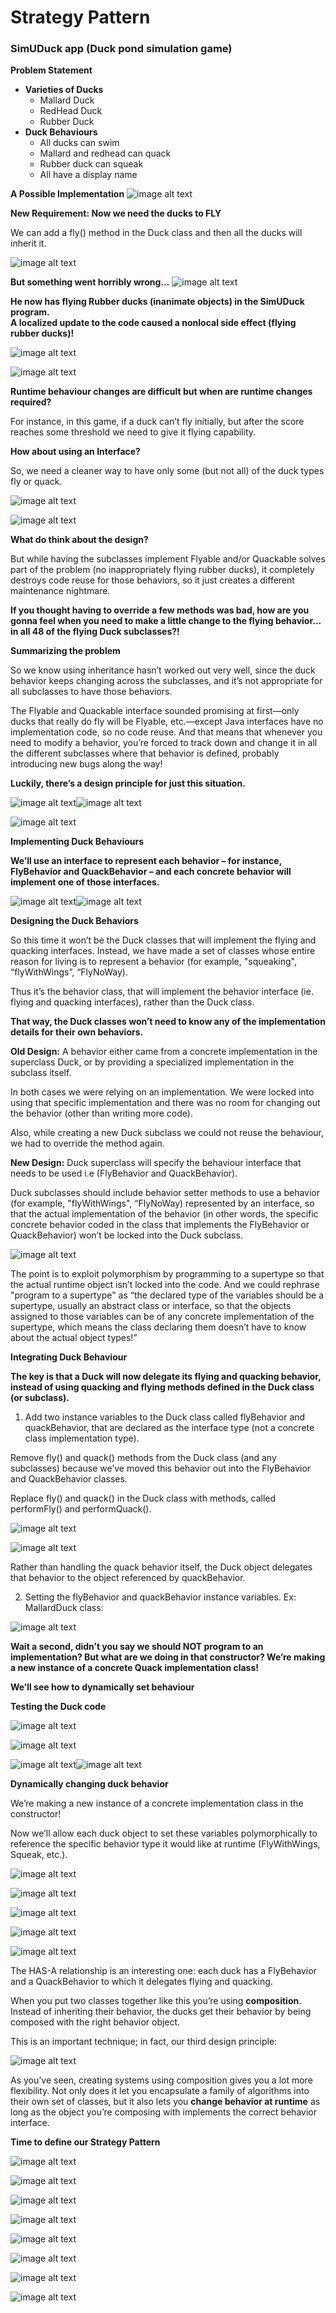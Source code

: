 # Strategy Pattern

### SimUDuck app (Duck pond simulation game)

**Problem Statement**

<ul>
	<li><b>Varieties of Ducks</b>
		<ul>
			<li>Mallard Duck</li>
			<li>RedHead Duck</li>
			<li>Rubber Duck</li>
		</ul>
	</li>
	<li><b>Duck Behaviours</b>
		<ul>
			<li>All ducks can swim</li>
			<li>Mallard and redhead can quack</li>
			<li>Rubber duck can squeak</li>
			<li>All have a display name</li>
		</ul>
	</li>
</ul>



**A Possible Implementation**
![image alt text](image0_0.png)


**New Requirement: Now we need the ducks to FLY**

We can add a fly() method in the Duck class and then all the ducks will inherit it. 

![image alt text](image_0.png)


**But something went horribly wrong…**
![image alt text](image_0_1.png)


**He now has flying Rubber ducks (inanimate objects) in the SimUDuck program.**  
**A localized update to the code caused a nonlocal side effect (flying rubber ducks)!**

![image alt text](image_1.png)

![image alt text](image_2.png)

**Runtime behaviour changes are difficult but when are runtime changes required?**

For instance, in this game, if a duck can’t fly initially, but after the score reaches some threshold we need to give it flying capability.

**How about using an Interface?**

So, we need a cleaner way to have only some (but not all) of the duck types fly or quack.

![image alt text](image_3.png)

![image alt text](image_4.png)

**What do think about the design?**

But while having the subclasses implement Flyable and/or Quackable solves part of the problem (no inappropriately flying rubber ducks), it completely destroys code reuse for those behaviors, so it just creates a different maintenance nightmare. 

**If you thought having to override a few methods was bad, how are you gonna feel when you need to make a little change to the flying behavior... in all 48 of the flying Duck subclasses?!**

**Summarizing the problem**

So we know using inheritance hasn’t worked out very well, since the duck behavior keeps changing across the subclasses, and it’s not appropriate for all subclasses to have those behaviors. 

The Flyable and Quackable interface sounded promising at first—only ducks that really do fly will be Flyable, etc.—except Java interfaces have no implementation code, so no code reuse. And that means that whenever you need to modify a behavior, you’re forced to track down and change it in all the different subclasses where that behavior is defined, probably introducing new bugs along the way!

**Luckily, there’s a design principle for just this situation.**

![image alt text](image_5.png)![image alt text](image_6.png)

![image alt text](image_7.png)

**Implementing Duck Behaviours**

**We’ll use an interface to represent each behavior – for instance, FlyBehavior and QuackBehavior – and each concrete behavior will implement one of those interfaces.**

![image alt text](image_8.png)![image alt text](image_9.png)

**Designing the Duck Behaviors**

So this time it won’t be the Duck classes that will implement the flying and quacking interfaces. Instead, we have made a set of classes whose entire reason for living is to represent a behavior (for example, "squeaking", “flyWithWings”, “FlyNoWay).

Thus it’s the behavior class, that will implement the behavior interface (ie. flying and quacking interfaces), rather than the Duck class.

**That way, the Duck classes won’t need to know any of the implementation details for their own behaviors.**

**Old Design:** A behavior either came from a concrete implementation in the superclass Duck, or by providing a specialized implementation in the subclass itself. 

In both cases we were relying on an implementation. We were locked into using that specific implementation and there was no room for changing out the behavior (other than writing more code). 

Also, while creating a new Duck subclass we could not reuse the behaviour, we had to override the method again.

**New Design:** Duck superclass will specify the behaviour interface that needs to be used i.e (FlyBehavior and QuackBehavior). 

Duck subclasses should include behavior setter methods to use a behavior  (for example, "flyWithWings", “FlyNoWay) represented by an interface, so that the actual implementation of the behavior (in other words, the specific concrete behavior coded in the class that implements the FlyBehavior or QuackBehavior) won’t be locked into the Duck subclass.

![image alt text](image_10.png)

The point is to exploit polymorphism by programming to a supertype so that the actual runtime object isn’t locked into the code. And we could rephrase "program to a supertype" as “the declared type of the variables should be a supertype, usually an abstract class or interface, so that the objects assigned to those variables can be of any concrete implementation of the supertype, which means the class declaring them doesn’t have to know about the actual object types!”

**Integrating Duck Behaviour**

**The key is that a Duck will now delegate its flying and quacking behavior, instead of using quacking and flying methods defined in the Duck class (or subclass).**

1) Add two instance variables to the Duck class called flyBehavior and quackBehavior, that are declared as the interface type (not a concrete class implementation type). 

Remove fly() and quack() methods from the Duck class (and any subclasses) because we’ve moved this behavior out into the FlyBehavior and QuackBehavior classes. 

Replace fly() and quack() in the Duck class with methods, called performFly() and performQuack().

![image alt text](image_11.png)

![image alt text](image_12.png)

Rather than handling the quack behavior itself, the Duck object delegates that behavior to the object referenced by quackBehavior.

2) Setting the flyBehavior and quackBehavior instance variables. Ex: MallardDuck class: 

![image alt text](image_13.png)

**Wait a second, didn’t you say we should NOT program to an implementation? But what are we doing in that constructor? We’re making a new instance of a concrete Quack implementation class!**

**We’ll see how to dynamically set behaviour**

**Testing the Duck code**

![image alt text](image_14.png)

![image alt text](image_15.png)

![image alt text](image_16.png)![image alt text](image_17.png)

**Dynamically changing duck behavior**

We’re making a new instance of a concrete implementation class in the constructor!

Now we’ll allow each duck object to set these variables polymorphically to reference the specific behavior type it would like at runtime (FlyWithWings, Squeak, etc.). 

![image alt text](image_18.png)

![image alt text](image_19.png)

![image alt text](image_20.png)

![image alt text](image_21.png)

![image alt text](image_22_0.png)

The HAS-A relationship is an interesting one: each duck has a FlyBehavior and a QuackBehavior to which it delegates flying and quacking. 

When you put two classes together like this you’re using **composition**. Instead of inheriting their behavior, the ducks get their behavior by being composed with the right behavior object. 

This is an important technique; in fact, our third design principle:

![image alt text](image_23.png)

As you’ve seen, creating systems using composition gives you a lot more flexibility. Not only does it let you encapsulate a family of algorithms into their own set of classes, but it also lets you **change behavior at runtime** as long as the object you’re composing with implements the correct behavior interface. 

**Time to define our Strategy Pattern**

![image alt text](image_24.png)

![image alt text](image_25.png)

![image alt text](image_26.png)

![image alt text](image_27.png)

![image alt text](image_28.png)

![image alt text](image_29.png)

![image alt text](image_30.png)

![image alt text](image_31.png)

